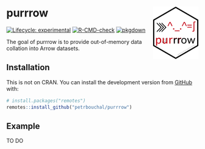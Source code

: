 
<!-- README.md is generated from README.Rmd. Please edit that file -->

# purrrow <a href='http://petrbouchal.xyz/purrrow'><img src='man/figures/logo.png' align="right" height="138" /></a>

<!-- badges: start -->

[![Lifecycle:
experimental](https://img.shields.io/badge/lifecycle-experimental-orange.svg)](https://www.tidyverse.org/lifecycle/#experimental)
[![R-CMD-check](https://github.com/petrbouchal/purrrow/workflows/R-CMD-check/badge.svg)](https://github.com/petrbouchal/purrrow/actions)
[![pkgdown](https://github.com/petrbouchal/purrrow/workflows/pkgdown/badge.svg)](https://github.com/petrbouchal/purrrow/actions)
<!-- badges: end -->

The goal of purrrow is to provide out-of-memory data collation into
Arrow datasets.

## Installation

This is not on CRAN. You can install the development version from
[GitHub](https://github.com/) with:

``` r
# install.packages("remotes")
remotes::install_github("petrbouchal/purrrow")
```

## Example

TO DO

